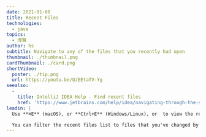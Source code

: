 ```yaml
---
date: 2021-01-08
title: Recent Files
technologies:
  - java
topics:
  - 導覽
author: hs
subtitle: Navigate to any of the files that you recently had open
thumbnail: ./thumbnail.png
cardThumbnail: ./card.png
shortVideo:
  poster: ./tip.png
  url: https://youtu.be/QJEEtaTV-Yg
seealso:
  - 
    title: IntelliJ IDEA Help - Find recent files
    href: 'https://www.jetbrains.com/help/idea/navigating-through-the-source-code.html#recent_files'
leadin: |
  Use **⌘E** (macOS), or **Ctrl+E** (Windows/Linux), or  to view the recent files and access windows that don't have shortcuts by typing them straight into the dialog.

  You can filter the recent files list to files that you've changed by using the same shortcut again.
---
```


